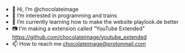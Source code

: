 - 👋 Hi, I’m @chocolateimage
- 👀 I’m interested in programming and trains
- 🌱 I’m currently learning how to make the website playlook.de better
- 📷 I'm making a extension called "YouTube Extended" https://github.com/chocolateimage/youtube_extended
- 📫 How to reach me chocolateimage@protonmail.com

<!---
chocolateimage/chocolateimage is a ✨ special ✨ repository because its `README.md` (this file) appears on your GitHub profile.
You can click the Preview link to take a look at your changes.
--->

